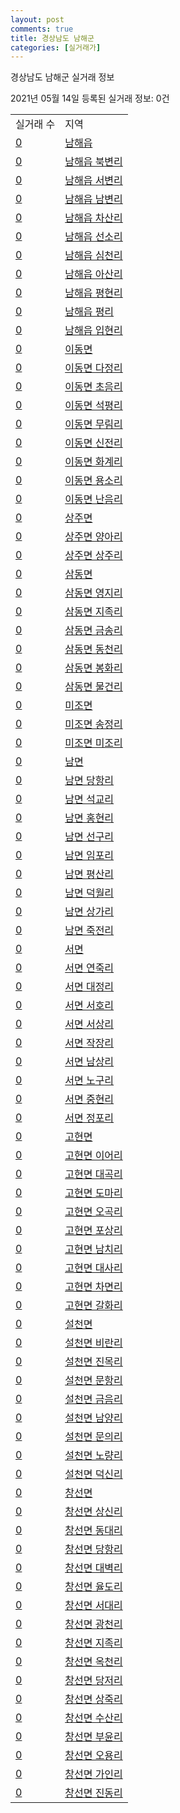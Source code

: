 ```yaml
---
layout: post
comments: true
title: 경상남도 남해군
categories: [실거래가]
---
```


경상남도 남해군 실거래 정보

2021년 05월 14일 등록된 실거래 정보: 0건


<table>
  <tr>
    <td>실거래 수</td>
    <td>지역</td>
  </tr>

  
  <tr>
    <td><a href="4884025000.html">0</a></td>
    <td><a href="4884025000.html">남해읍</a></td>
  </tr>
    

  <tr>
    <td><a href="4884025021.html">0</a></td>
    <td><a href="4884025021.html">남해읍 북변리</a></td>
  </tr>
    

  <tr>
    <td><a href="4884025022.html">0</a></td>
    <td><a href="4884025022.html">남해읍 서변리</a></td>
  </tr>
    

  <tr>
    <td><a href="4884025023.html">0</a></td>
    <td><a href="4884025023.html">남해읍 남변리</a></td>
  </tr>
    

  <tr>
    <td><a href="4884025024.html">0</a></td>
    <td><a href="4884025024.html">남해읍 차산리</a></td>
  </tr>
    

  <tr>
    <td><a href="4884025025.html">0</a></td>
    <td><a href="4884025025.html">남해읍 선소리</a></td>
  </tr>
    

  <tr>
    <td><a href="4884025026.html">0</a></td>
    <td><a href="4884025026.html">남해읍 심천리</a></td>
  </tr>
    

  <tr>
    <td><a href="4884025027.html">0</a></td>
    <td><a href="4884025027.html">남해읍 아산리</a></td>
  </tr>
    

  <tr>
    <td><a href="4884025028.html">0</a></td>
    <td><a href="4884025028.html">남해읍 평현리</a></td>
  </tr>
    

  <tr>
    <td><a href="4884025029.html">0</a></td>
    <td><a href="4884025029.html">남해읍 평리</a></td>
  </tr>
    

  <tr>
    <td><a href="4884025030.html">0</a></td>
    <td><a href="4884025030.html">남해읍 입현리</a></td>
  </tr>
    

  <tr>
    <td><a href="4884031000.html">0</a></td>
    <td><a href="4884031000.html">이동면</a></td>
  </tr>
    

  <tr>
    <td><a href="4884031021.html">0</a></td>
    <td><a href="4884031021.html">이동면 다정리</a></td>
  </tr>
    

  <tr>
    <td><a href="4884031022.html">0</a></td>
    <td><a href="4884031022.html">이동면 초음리</a></td>
  </tr>
    

  <tr>
    <td><a href="4884031023.html">0</a></td>
    <td><a href="4884031023.html">이동면 석평리</a></td>
  </tr>
    

  <tr>
    <td><a href="4884031024.html">0</a></td>
    <td><a href="4884031024.html">이동면 무림리</a></td>
  </tr>
    

  <tr>
    <td><a href="4884031025.html">0</a></td>
    <td><a href="4884031025.html">이동면 신전리</a></td>
  </tr>
    

  <tr>
    <td><a href="4884031026.html">0</a></td>
    <td><a href="4884031026.html">이동면 화계리</a></td>
  </tr>
    

  <tr>
    <td><a href="4884031027.html">0</a></td>
    <td><a href="4884031027.html">이동면 용소리</a></td>
  </tr>
    

  <tr>
    <td><a href="4884031028.html">0</a></td>
    <td><a href="4884031028.html">이동면 난음리</a></td>
  </tr>
    

  <tr>
    <td><a href="4884032000.html">0</a></td>
    <td><a href="4884032000.html">상주면</a></td>
  </tr>
    

  <tr>
    <td><a href="4884032021.html">0</a></td>
    <td><a href="4884032021.html">상주면 양아리</a></td>
  </tr>
    

  <tr>
    <td><a href="4884032022.html">0</a></td>
    <td><a href="4884032022.html">상주면 상주리</a></td>
  </tr>
    

  <tr>
    <td><a href="4884033000.html">0</a></td>
    <td><a href="4884033000.html">삼동면</a></td>
  </tr>
    

  <tr>
    <td><a href="4884033021.html">0</a></td>
    <td><a href="4884033021.html">삼동면 영지리</a></td>
  </tr>
    

  <tr>
    <td><a href="4884033022.html">0</a></td>
    <td><a href="4884033022.html">삼동면 지족리</a></td>
  </tr>
    

  <tr>
    <td><a href="4884033023.html">0</a></td>
    <td><a href="4884033023.html">삼동면 금송리</a></td>
  </tr>
    

  <tr>
    <td><a href="4884033024.html">0</a></td>
    <td><a href="4884033024.html">삼동면 동천리</a></td>
  </tr>
    

  <tr>
    <td><a href="4884033025.html">0</a></td>
    <td><a href="4884033025.html">삼동면 봉화리</a></td>
  </tr>
    

  <tr>
    <td><a href="4884033026.html">0</a></td>
    <td><a href="4884033026.html">삼동면 물건리</a></td>
  </tr>
    

  <tr>
    <td><a href="4884034000.html">0</a></td>
    <td><a href="4884034000.html">미조면</a></td>
  </tr>
    

  <tr>
    <td><a href="4884034021.html">0</a></td>
    <td><a href="4884034021.html">미조면 송정리</a></td>
  </tr>
    

  <tr>
    <td><a href="4884034022.html">0</a></td>
    <td><a href="4884034022.html">미조면 미조리</a></td>
  </tr>
    

  <tr>
    <td><a href="4884035000.html">0</a></td>
    <td><a href="4884035000.html">남면</a></td>
  </tr>
    

  <tr>
    <td><a href="4884035021.html">0</a></td>
    <td><a href="4884035021.html">남면 당항리</a></td>
  </tr>
    

  <tr>
    <td><a href="4884035022.html">0</a></td>
    <td><a href="4884035022.html">남면 석교리</a></td>
  </tr>
    

  <tr>
    <td><a href="4884035023.html">0</a></td>
    <td><a href="4884035023.html">남면 홍현리</a></td>
  </tr>
    

  <tr>
    <td><a href="4884035024.html">0</a></td>
    <td><a href="4884035024.html">남면 선구리</a></td>
  </tr>
    

  <tr>
    <td><a href="4884035025.html">0</a></td>
    <td><a href="4884035025.html">남면 임포리</a></td>
  </tr>
    

  <tr>
    <td><a href="4884035026.html">0</a></td>
    <td><a href="4884035026.html">남면 평산리</a></td>
  </tr>
    

  <tr>
    <td><a href="4884035027.html">0</a></td>
    <td><a href="4884035027.html">남면 덕월리</a></td>
  </tr>
    

  <tr>
    <td><a href="4884035028.html">0</a></td>
    <td><a href="4884035028.html">남면 상가리</a></td>
  </tr>
    

  <tr>
    <td><a href="4884035029.html">0</a></td>
    <td><a href="4884035029.html">남면 죽전리</a></td>
  </tr>
    

  <tr>
    <td><a href="4884036000.html">0</a></td>
    <td><a href="4884036000.html">서면</a></td>
  </tr>
    

  <tr>
    <td><a href="4884036021.html">0</a></td>
    <td><a href="4884036021.html">서면 연죽리</a></td>
  </tr>
    

  <tr>
    <td><a href="4884036022.html">0</a></td>
    <td><a href="4884036022.html">서면 대정리</a></td>
  </tr>
    

  <tr>
    <td><a href="4884036023.html">0</a></td>
    <td><a href="4884036023.html">서면 서호리</a></td>
  </tr>
    

  <tr>
    <td><a href="4884036024.html">0</a></td>
    <td><a href="4884036024.html">서면 서상리</a></td>
  </tr>
    

  <tr>
    <td><a href="4884036025.html">0</a></td>
    <td><a href="4884036025.html">서면 작장리</a></td>
  </tr>
    

  <tr>
    <td><a href="4884036026.html">0</a></td>
    <td><a href="4884036026.html">서면 남상리</a></td>
  </tr>
    

  <tr>
    <td><a href="4884036027.html">0</a></td>
    <td><a href="4884036027.html">서면 노구리</a></td>
  </tr>
    

  <tr>
    <td><a href="4884036028.html">0</a></td>
    <td><a href="4884036028.html">서면 중현리</a></td>
  </tr>
    

  <tr>
    <td><a href="4884036029.html">0</a></td>
    <td><a href="4884036029.html">서면 정포리</a></td>
  </tr>
    

  <tr>
    <td><a href="4884037000.html">0</a></td>
    <td><a href="4884037000.html">고현면</a></td>
  </tr>
    

  <tr>
    <td><a href="4884037021.html">0</a></td>
    <td><a href="4884037021.html">고현면 이어리</a></td>
  </tr>
    

  <tr>
    <td><a href="4884037022.html">0</a></td>
    <td><a href="4884037022.html">고현면 대곡리</a></td>
  </tr>
    

  <tr>
    <td><a href="4884037023.html">0</a></td>
    <td><a href="4884037023.html">고현면 도마리</a></td>
  </tr>
    

  <tr>
    <td><a href="4884037024.html">0</a></td>
    <td><a href="4884037024.html">고현면 오곡리</a></td>
  </tr>
    

  <tr>
    <td><a href="4884037025.html">0</a></td>
    <td><a href="4884037025.html">고현면 포상리</a></td>
  </tr>
    

  <tr>
    <td><a href="4884037026.html">0</a></td>
    <td><a href="4884037026.html">고현면 남치리</a></td>
  </tr>
    

  <tr>
    <td><a href="4884037027.html">0</a></td>
    <td><a href="4884037027.html">고현면 대사리</a></td>
  </tr>
    

  <tr>
    <td><a href="4884037028.html">0</a></td>
    <td><a href="4884037028.html">고현면 차면리</a></td>
  </tr>
    

  <tr>
    <td><a href="4884037029.html">0</a></td>
    <td><a href="4884037029.html">고현면 갈화리</a></td>
  </tr>
    

  <tr>
    <td><a href="4884038000.html">0</a></td>
    <td><a href="4884038000.html">설천면</a></td>
  </tr>
    

  <tr>
    <td><a href="4884038021.html">0</a></td>
    <td><a href="4884038021.html">설천면 비란리</a></td>
  </tr>
    

  <tr>
    <td><a href="4884038022.html">0</a></td>
    <td><a href="4884038022.html">설천면 진목리</a></td>
  </tr>
    

  <tr>
    <td><a href="4884038023.html">0</a></td>
    <td><a href="4884038023.html">설천면 문항리</a></td>
  </tr>
    

  <tr>
    <td><a href="4884038024.html">0</a></td>
    <td><a href="4884038024.html">설천면 금음리</a></td>
  </tr>
    

  <tr>
    <td><a href="4884038025.html">0</a></td>
    <td><a href="4884038025.html">설천면 남양리</a></td>
  </tr>
    

  <tr>
    <td><a href="4884038026.html">0</a></td>
    <td><a href="4884038026.html">설천면 문의리</a></td>
  </tr>
    

  <tr>
    <td><a href="4884038027.html">0</a></td>
    <td><a href="4884038027.html">설천면 노량리</a></td>
  </tr>
    

  <tr>
    <td><a href="4884038028.html">0</a></td>
    <td><a href="4884038028.html">설천면 덕신리</a></td>
  </tr>
    

  <tr>
    <td><a href="4884039000.html">0</a></td>
    <td><a href="4884039000.html">창선면</a></td>
  </tr>
    

  <tr>
    <td><a href="4884039021.html">0</a></td>
    <td><a href="4884039021.html">창선면 상신리</a></td>
  </tr>
    

  <tr>
    <td><a href="4884039022.html">0</a></td>
    <td><a href="4884039022.html">창선면 동대리</a></td>
  </tr>
    

  <tr>
    <td><a href="4884039023.html">0</a></td>
    <td><a href="4884039023.html">창선면 당항리</a></td>
  </tr>
    

  <tr>
    <td><a href="4884039024.html">0</a></td>
    <td><a href="4884039024.html">창선면 대벽리</a></td>
  </tr>
    

  <tr>
    <td><a href="4884039025.html">0</a></td>
    <td><a href="4884039025.html">창선면 율도리</a></td>
  </tr>
    

  <tr>
    <td><a href="4884039026.html">0</a></td>
    <td><a href="4884039026.html">창선면 서대리</a></td>
  </tr>
    

  <tr>
    <td><a href="4884039027.html">0</a></td>
    <td><a href="4884039027.html">창선면 광천리</a></td>
  </tr>
    

  <tr>
    <td><a href="4884039028.html">0</a></td>
    <td><a href="4884039028.html">창선면 지족리</a></td>
  </tr>
    

  <tr>
    <td><a href="4884039029.html">0</a></td>
    <td><a href="4884039029.html">창선면 옥천리</a></td>
  </tr>
    

  <tr>
    <td><a href="4884039030.html">0</a></td>
    <td><a href="4884039030.html">창선면 당저리</a></td>
  </tr>
    

  <tr>
    <td><a href="4884039031.html">0</a></td>
    <td><a href="4884039031.html">창선면 상죽리</a></td>
  </tr>
    

  <tr>
    <td><a href="4884039032.html">0</a></td>
    <td><a href="4884039032.html">창선면 수산리</a></td>
  </tr>
    

  <tr>
    <td><a href="4884039033.html">0</a></td>
    <td><a href="4884039033.html">창선면 부윤리</a></td>
  </tr>
    

  <tr>
    <td><a href="4884039034.html">0</a></td>
    <td><a href="4884039034.html">창선면 오용리</a></td>
  </tr>
    

  <tr>
    <td><a href="4884039035.html">0</a></td>
    <td><a href="4884039035.html">창선면 가인리</a></td>
  </tr>
    

  <tr>
    <td><a href="4884039036.html">0</a></td>
    <td><a href="4884039036.html">창선면 진동리</a></td>
  </tr>
    


</table>
    